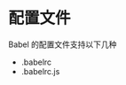 <!--
 * @Author: SilvesterChiao
 * @Date: 2020-05-11 15:51:37
 * @LastEditors: SilvesterChiao
 * @LastEditTime: 2020-05-11 22:09:53
 -->

# 配置文件

Babel 的配置文件支持以下几种

- .babelrc
- .babelrc.js

